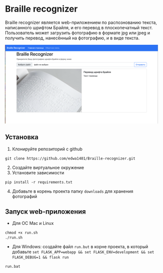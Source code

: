 # Braille recognizer

Braille recognizer является web-приложением по распознованию текста,
написанного шрифтом Брайля, и его перевод в плоскопечатный текст.
Пользователь может загрузить фотографию в формате jpg или
jpeg и получить перевод, нанесённый на фотографию, и в виде текста.

![Иллюстрация к проекту](https://github.com/edwa1401/Braille-recognizer/raw/main/cover_image.png)

## Установка

1. Клонируйте репозиторий с github 
```
git clone https://github.com/edwa1401/Braille-recognizer.git
```
2. Создайте виртуальное окружение 
3. Установите зависимости 
```
pip install -r requirements.txt
```
4. Добавьте в корень проекта папку `downloads` для хранения фотографий

## Запуск web-приложения
* Для ОС Mac и Linux
```
chmod +x run.sh
./run.sh
```
* Для Windows: создайте файл `run.but` в корне проекта, в который добавьте 
`set FLASK_APP=webapp && set FLASK_ENV=development && set FLASK_DEBUG=1
            && flask run`
```
run.bat
```